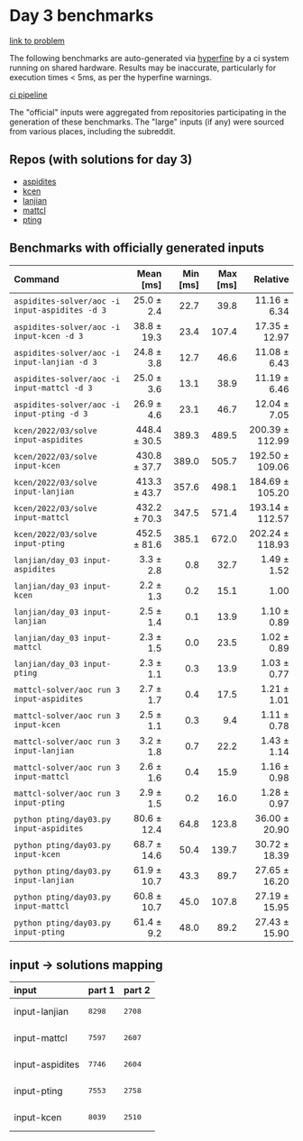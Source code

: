 # Day 3 benchmarks

[link to problem](http://adventofcode.com/2022/day/3)

The following benchmarks are auto-generated via [hyperfine](https://github.com/sharkdp/hyperfine) by a ci system running on shared hardware. Results may be inaccurate, particularly for execution times < 5ms, as per the hyperfine warnings.

[ci pipeline](http://ci.papercode.net:8080/teams/aoc2022/pipelines/aoc-compare-2022)

The "official" inputs were aggregated from repositories participating in the generation of these benchmarks. The "large" inputs (if any) were sourced from various places, including the subreddit.

## Repos (with solutions for day 3)


- [aspidites](https://github.com/aspidites/aoc2022)
- [kcen](https://github.com/kcen/AdventOfCode)
- [lanjian](https://github.com/LanJian/aoc-2022)
- [mattcl](https://github.com/mattcl/aoc2022)
- [pting](https://github.com/pting/aoc2022)

## Benchmarks with officially generated inputs
| Command | Mean [ms] | Min [ms] | Max [ms] | Relative |
|:---|---:|---:|---:|---:|
| `aspidites-solver/aoc -i input-aspidites -d 3` | 25.0 ± 2.4 | 22.7 | 39.8 | 11.16 ± 6.34 |
| `aspidites-solver/aoc -i input-kcen -d 3` | 38.8 ± 19.3 | 23.4 | 107.4 | 17.35 ± 12.97 |
| `aspidites-solver/aoc -i input-lanjian -d 3` | 24.8 ± 3.8 | 12.7 | 46.6 | 11.08 ± 6.43 |
| `aspidites-solver/aoc -i input-mattcl -d 3` | 25.0 ± 3.6 | 13.1 | 38.9 | 11.19 ± 6.46 |
| `aspidites-solver/aoc -i input-pting -d 3` | 26.9 ± 4.6 | 23.1 | 46.7 | 12.04 ± 7.05 |
| `kcen/2022/03/solve input-aspidites` | 448.4 ± 30.5 | 389.3 | 489.5 | 200.39 ± 112.99 |
| `kcen/2022/03/solve input-kcen` | 430.8 ± 37.7 | 389.0 | 505.7 | 192.50 ± 109.06 |
| `kcen/2022/03/solve input-lanjian` | 413.3 ± 43.7 | 357.6 | 498.1 | 184.69 ± 105.20 |
| `kcen/2022/03/solve input-mattcl` | 432.2 ± 70.3 | 347.5 | 571.4 | 193.14 ± 112.57 |
| `kcen/2022/03/solve input-pting` | 452.5 ± 81.6 | 385.1 | 672.0 | 202.24 ± 118.93 |
| `lanjian/day_03 input-aspidites` | 3.3 ± 2.8 | 0.8 | 32.7 | 1.49 ± 1.52 |
| `lanjian/day_03 input-kcen` | 2.2 ± 1.3 | 0.2 | 15.1 | 1.00 |
| `lanjian/day_03 input-lanjian` | 2.5 ± 1.4 | 0.1 | 13.9 | 1.10 ± 0.89 |
| `lanjian/day_03 input-mattcl` | 2.3 ± 1.5 | 0.0 | 23.5 | 1.02 ± 0.89 |
| `lanjian/day_03 input-pting` | 2.3 ± 1.1 | 0.3 | 13.9 | 1.03 ± 0.77 |
| `mattcl-solver/aoc run 3 input-aspidites` | 2.7 ± 1.7 | 0.4 | 17.5 | 1.21 ± 1.01 |
| `mattcl-solver/aoc run 3 input-kcen` | 2.5 ± 1.1 | 0.3 | 9.4 | 1.11 ± 0.78 |
| `mattcl-solver/aoc run 3 input-lanjian` | 3.2 ± 1.8 | 0.7 | 22.2 | 1.43 ± 1.14 |
| `mattcl-solver/aoc run 3 input-mattcl` | 2.6 ± 1.6 | 0.4 | 15.9 | 1.16 ± 0.98 |
| `mattcl-solver/aoc run 3 input-pting` | 2.9 ± 1.5 | 0.2 | 16.0 | 1.28 ± 0.97 |
| `python pting/day03.py input-aspidites` | 80.6 ± 12.4 | 64.8 | 123.8 | 36.00 ± 20.90 |
| `python pting/day03.py input-kcen` | 68.7 ± 14.6 | 50.4 | 139.7 | 30.72 ± 18.39 |
| `python pting/day03.py input-lanjian` | 61.9 ± 10.7 | 43.3 | 89.7 | 27.65 ± 16.20 |
| `python pting/day03.py input-mattcl` | 60.8 ± 10.7 | 45.0 | 107.8 | 27.19 ± 15.95 |
| `python pting/day03.py input-pting` | 61.4 ± 9.2 | 48.0 | 89.2 | 27.43 ± 15.90 |

## input -> solutions mapping
|input|part 1|part 2|
|:---|:---|:---|
|input-lanjian|<pre>8298</pre>|<pre>2708</pre>|
|input-mattcl|<pre>7597</pre>|<pre>2607</pre>|
|input-aspidites|<pre>7746</pre>|<pre>2604</pre>|
|input-pting|<pre>7553</pre>|<pre>2758</pre>|
|input-kcen|<pre>8039</pre>|<pre>2510</pre>|

